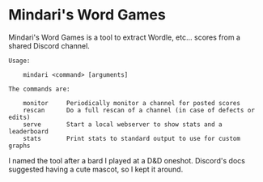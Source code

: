 # Mindari's Word Games

Mindari's Word Games is a tool to extract Wordle, etc... scores from a shared Discord channel.

    Usage:

        mindari <command> [arguments]

    The commands are:

        monitor     Periodically monitor a channel for posted scores
        rescan      Do a full rescan of a channel (in case of defects or edits)
        serve       Start a local webserver to show stats and a leaderboard
        stats       Print stats to standard output to use for custom graphs


I named the tool after a bard I played at a D&D oneshot. Discord's docs suggested having a cute mascot, so I kept it around.
